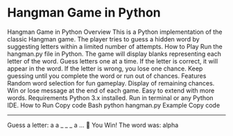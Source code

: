 ﻿# Hangman Game in Python
Hangman Game in Python
Overview
This is a Python implementation of the classic Hangman game. The player tries to guess a hidden word by suggesting letters within a limited number of attempts.
How to Play
Run the hangman.py file in Python.
The game will display blanks representing each letter of the word.
Guess letters one at a time.
If the letter is correct, it will appear in the word.
If the letter is wrong, you lose one chance.
Keep guessing until you complete the word or run out of chances.
Features
Random word selection for fun gameplay.
Display of remaining chances.
Win or lose message at the end of each game.
Easy to extend with more words.
Requirements
Python 3.x installed.
Run in terminal or any Python IDE.
How to Run
Copy code
Bash
python hangman.py
Example
Copy code

_ _ _ _ _
Guess a letter: a
a _ _ _ a
...
🎉 You Win! The word was: alpha
